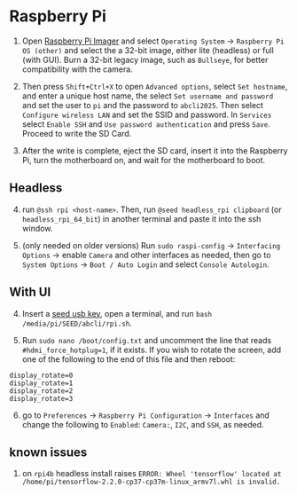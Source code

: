 # Raspberry Pi

1. Open [Raspberry Pi Imager](https://www.raspberrypi.com/software/) and select `Operating System` -> `Raspberry Pi OS (other)` and select the a 32-bit image, either lite (headless) or full (with GUI). Burn a 32-bit legacy image, such as `Bullseye`, for better compatibility with the camera. 

2. Then press `Shift+Ctrl+X` to open `Advanced options`, select `Set hostname`, and enter a unique host name, the select `Set username and password` and set the user to `pi` and the password to `abcli2025`. Then select `Configure wireless LAN` and set the SSID and password. In `Services` select `Enable SSH` and `Use password authentication` and press `Save`. Proceed to write the SD Card.

3. After the write is complete, eject the SD card, insert it into the Raspberry Pi, turn the motherboard on, and wait for the motherboard to boot.

## Headless

4. run `@ssh rpi <host-name>`. Then, run `@seed headless_rpi clipboard` (or `headless_rpi_64_bit`) in another terminal and paste it into the ssh window.

5. (only needed on older versions) Run `sudo raspi-config` -> `Interfacing Options` -> enable `Camera` and other interfaces as needed, then go to `System Options` -> `Boot / Auto Login` and select `Console Autologin`. 

## With UI

4. Insert a [seed usb key](seed), open a terminal, and run `bash /media/pi/SEED/abcli/rpi.sh`.

5. Run `sudo nano /boot/config.txt` and uncomment the line that reads `#hdmi_force_hotplug=1`, if it exists. If you wish to rotate the screen, add one of the following to the end of this file and then reboot:

```
display_rotate=0
display_rotate=1
display_rotate=2
display_rotate=3
```

6. go to `Preferences` -> `Raspberry Pi Configuration` -> `Interfaces` and change the following to `Enabled`: `Camera:`, `I2C`, and `SSH`, as needed.

## known issues

1. on `rpi4b` headless install raises `ERROR: Wheel 'tensorflow' located at /home/pi/tensorflow-2.2.0-cp37-cp37m-linux_armv7l.whl is invalid.`
